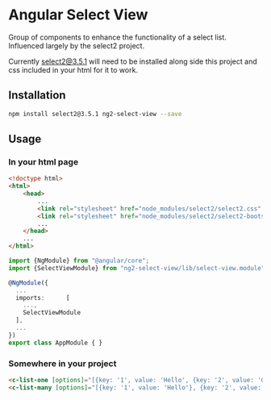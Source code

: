 # Angular Select View

Group of components to enhance the functionality of a select list. Influenced largely 
by the select2 project.

Currently select2@3.5.1 will need to be installed along side this project and css included in your html for it to work.
 
## Installation
~~~bash
npm install select2@3.5.1 ng2-select-view --save
~~~
 
## Usage

### In your html page
~~~html
<!doctype html>
<html>
    <head>
        ...
        <link rel="stylesheet" href="node_modules/select2/select2.css" />
        <link rel="stylesheet" href="node_modules/select2/select2-bootstrap.css" />
        ...
    </head>
    ...
</html>
~~~

~~~typescript
import {NgModule} from "@angular/core";
import {SelectViewModule} from "ng2-select-view/lib/select-view.module";

@NgModule({
  ...
  imports:      [
    ...,
    SelectViewModule
  ],
  ...
})
export class AppModule { }
~~~

### Somewhere in your project
~~~html
<c-list-one [options]="[{key: '1', value: 'Hello', {key: '2', value: 'Goodbye'}}]"></c-list-one>
<c-list-many [options]="[{key: '1', value: 'Hello'}, {key: '2', value: 'Goodbye'}]"></c-list-many>
~~~



